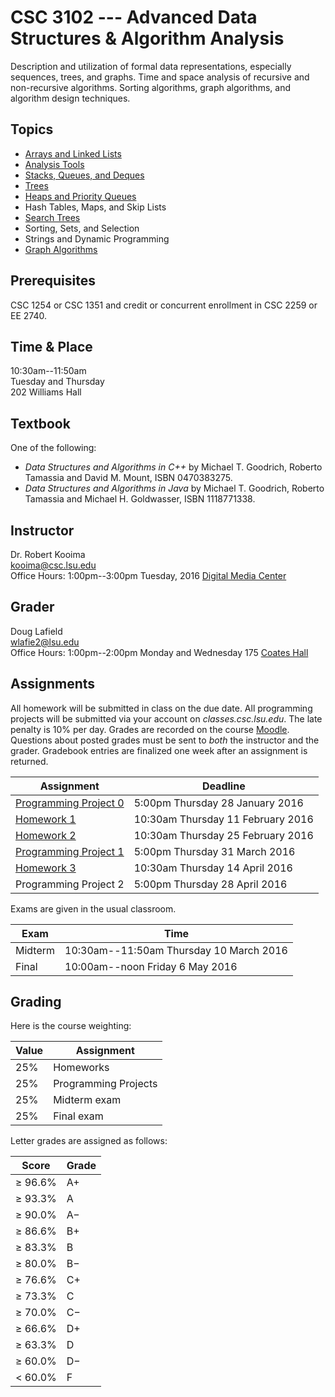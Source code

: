 # CSC 3102 --- Advanced Data Structures & Algorithm Analysis

Description and utilization of formal data representations, especially sequences, trees, and graphs. Time and space analysis of recursive and non-recursive algorithms. Sorting algorithms, graph algorithms, and algorithm design techniques.

## Topics

- [Arrays and Linked Lists](topic1.html)
- [Analysis Tools](topic2.html)
- [Stacks, Queues, and Deques](topic3.html)
- [Trees](topic4.html)
- [Heaps and Priority Queues](topic5.html)
- Hash Tables, Maps, and Skip Lists
- [Search Trees](topic6.html)
- Sorting, Sets, and Selection
- Strings and Dynamic Programming
- [Graph Algorithms](topic8.html)

## Prerequisites

CSC 1254 or CSC 1351 and credit or concurrent enrollment in CSC 2259 or EE 2740.

## Time & Place

10:30am--11:50am  
Tuesday and Thursday  
202 Williams Hall  

## Textbook

One of the following:

- *Data Structures and Algorithms in C++* by Michael T. Goodrich, Roberto Tamassia and David M. Mount, ISBN 0470383275.
- *Data Structures and Algorithms in Java* by Michael T. Goodrich, Roberto Tamassia and Michael H. Goldwasser, ISBN 1118771338.

## Instructor

Dr. Robert Kooima  
<kooima@csc.lsu.edu>  
Office Hours: 1:00pm--3:00pm Tuesday, 2016 [Digital Media Center](https://maps.google.com/?ll=30.407446,-91.172608)  

## Grader

Doug Lafield  
<wlafie2@lsu.edu>  
Office Hours: 1:00pm--2:00pm Monday and Wednesday 175 [Coates Hall](https://maps.google.com/?ll=30.4131945,-91.1792523)  

## Assignments

All homework will be submitted in class on the due date. All programming projects will be submitted via your account on *classes.csc.lsu.edu*. The late penalty is 10% per day. Grades are recorded on the course [Moodle](http://moodle2.lsu.edu/course/view.php?id=37328). Questions about posted grades must be sent to *both* the instructor and the grader. Gradebook entries are finalized one week after an assignment is returned. 

| Assignment                             | Deadline                           |
| -------------------------------------- | ---------------------------------- |
| [Programming Project 0](project0.html) |  5:00pm Thursday 28 January   2016 |
| [Homework 1](homework1.html)           | 10:30am Thursday 11 February  2016 |
| [Homework 2](homework2.html)           | 10:30am Thursday 25 February  2016 |
| [Programming Project 1](project1.html) |  5:00pm Thursday 31 March     2016 |
| [Homework 3](homework3.html)           | 10:30am Thursday 14 April     2016 |
|  Programming Project 2                 |  5:00pm Thursday 28 April     2016 |

Exams are given in the usual classroom.

| Exam    | Time                                    |
| ------- | --------------------------------------- |
| Midterm | 10:30am--11:50am Thursday 10 March 2016 |
| Final   | 10:00am--noon    Friday    6 May   2016 |

## Grading

Here is the course weighting:

| Value  | Assignment             |
| ------ | ---------------------- |
| 25%    | Homeworks              |
| 25%    | Programming Projects   |
| 25%    | Midterm exam           |
| 25%    | Final exam             |

 Letter grades are assigned as follows:

| Score       | Grade   |
|-------------|----------
| &geq; 96.6% | A+      |
| &geq; 93.3% | A       |
| &geq; 90.0% | A&minus;|
| &geq; 86.6% | B+      |
| &geq; 83.3% | B       |
| &geq; 80.0% | B&minus;|
| &geq; 76.6% | C+      |
| &geq; 73.3% | C       |
| &geq; 70.0% | C&minus;|
| &geq; 66.6% | D+      |
| &geq; 63.3% | D       |
| &geq; 60.0% | D&minus;|
| &lt;  60.0% | F       |
